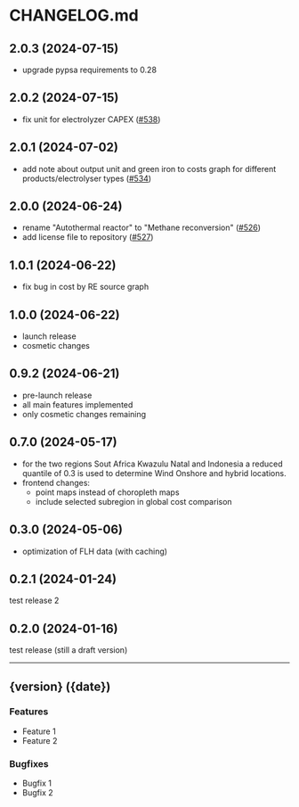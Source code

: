 # CHANGELOG.md

## 2.0.3 (2024-07-15)

- upgrade pypsa requirements to 0.28

## 2.0.2 (2024-07-15)

- fix unit for electrolyzer CAPEX ([#538](https://github.com/agoenergy/ptx-boa/pull/539))

## 2.0.1 (2024-07-02)

- add note about output unit and green iron to costs graph for different products/electrolyser types
  ([#534](https://github.com/agoenergy/ptx-boa/pull/534))

## 2.0.0 (2024-06-24)

- rename "Autothermal reactor" to "Methane reconversion" ([#526](https://github.com/agoenergy/ptx-boa/pull/526))
- add license file to repository ([#527](https://github.com/agoenergy/ptx-boa/pull/527))

## 1.0.1 (2024-06-22)

- fix bug in cost by RE source graph

## 1.0.0 (2024-06-22)

- launch release
- cosmetic changes

## 0.9.2 (2024-06-21)

- pre-launch release
- all main features implemented
- only cosmetic changes remaining

## 0.7.0 (2024-05-17)

- for the two regions Sout Africa Kwazulu Natal and Indonesia a reduced quantile of 0.3 is
  used to determine Wind Onshore and hybrid locations.
- frontend changes:
  - point maps instead of choropleth maps
  - include selected subregion in global cost comparison

## 0.3.0 (2024-05-06)

- optimization of FLH data (with caching)

## 0.2.1 (2024-01-24)

test release 2

## 0.2.0 (2024-01-16)

test release (still a draft version)

---

## {version} ({date})

### Features

- Feature 1
- Feature 2

### Bugfixes

- Bugfix 1
- Bugfix 2
